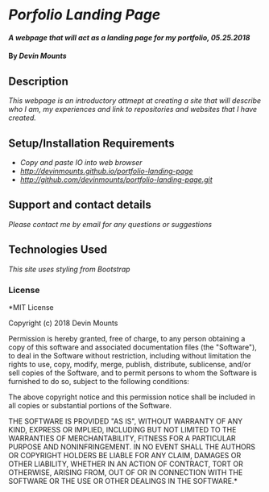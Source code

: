 # _Porfolio Landing Page_

#### _A webpage that will act as a landing page for my portfolio, 05.25.2018_

#### By _Devin Mounts_

## Description

_This webpage is an introductory attmept at creating a site that will describe who I am, my experiences and link to repositories and websites that I have created._

## Setup/Installation Requirements

* _Copy and paste IO into web browser_
* _http://devinmounts.github.io/portfolio-landing-page_
* _http://github.com/devinmounts/portfolio-landing-page.git_

## Support and contact details

_Please contact me by email for any questions or suggestions_

## Technologies Used

_This site uses styling from Bootstrap_

### License

*MIT License

Copyright (c) 2018 Devin Mounts

Permission is hereby granted, free of charge, to any person obtaining a copy
of this software and associated documentation files (the "Software"), to deal
in the Software without restriction, including without limitation the rights
to use, copy, modify, merge, publish, distribute, sublicense, and/or sell
copies of the Software, and to permit persons to whom the Software is
furnished to do so, subject to the following conditions:

The above copyright notice and this permission notice shall be included in all
copies or substantial portions of the Software.

THE SOFTWARE IS PROVIDED "AS IS", WITHOUT WARRANTY OF ANY KIND, EXPRESS OR
IMPLIED, INCLUDING BUT NOT LIMITED TO THE WARRANTIES OF MERCHANTABILITY,
FITNESS FOR A PARTICULAR PURPOSE AND NONINFRINGEMENT. IN NO EVENT SHALL THE
AUTHORS OR COPYRIGHT HOLDERS BE LIABLE FOR ANY CLAIM, DAMAGES OR OTHER
LIABILITY, WHETHER IN AN ACTION OF CONTRACT, TORT OR OTHERWISE, ARISING FROM,
OUT OF OR IN CONNECTION WITH THE SOFTWARE OR THE USE OR OTHER DEALINGS IN THE
SOFTWARE.*
